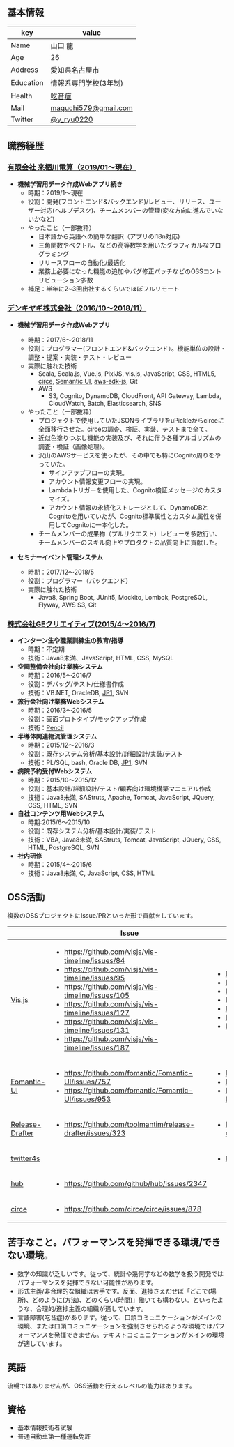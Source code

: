 ## 基本情報
|key|value|
|---|-----|
|Name|山口 龍|
|Age|26|
|Address|愛知県名古屋市|
|Education|情報系専門学校(3年制)|
|Health|[吃音症](https://ja.wikipedia.org/wiki/%E5%90%83%E9%9F%B3%E7%97%87)
|Mail|maguchi579@gmail.com|
|Twitter|[@y_ryu0220](http://twitter.com/y_ryu0220)|

## 職務経歴
### [有限会社 来栖川電算（2019/01〜現在）](https://www.kurusugawa.jp/)
- **機械学習用データ作成Webアプリ続き**
  - 時期：2019/1〜現在
  - 役割：開発(フロントエンド&バックエンド)/レビュー、リリース、ユーザー対応(ヘルプデスク)、チームメンバーの管理(変な方向に進んでいないかなど)
  - やったこと（一部抜粋）
    - 日本語から英語への簡単な翻訳（アプリのi18n対応)
    - 三角関数やベクトル、などの高等数学を用いたグラフィカルなプログラミング
    - リリースフローの自動化/最適化
    - 業務上必要になった機能の追加やバグ修正パッチなどのOSSコントリビューション多数
  - 補足：半年に2~3回出社するくらいでほぼフルリモート  
 
### [デンキヤギ株式会社（2016/10〜2018/11）](https://www.denkiyagi.jp)
- **機械学習用データ作成Webアプリ**
  - 時期：2017/6〜2018/11
  - 役割：プログラマー(フロントエンド&バックエンド）。機能単位の設計・調整・提案・実装・テスト・レビュー
  - 実際に触れた技術
    - Scala, Scala.js, Vue.js, PixiJS, vis.js, JavaScript, CSS, HTML5, [circe](https://github.com/circe), [Semantic UI](https://github.com/Semantic-Org/Semantic-UI), [aws-sdk-js](https://github.com/aws/aws-sdk-js), Git
    - AWS
      - S3, Cognito, DynamoDB, CloudFront, API Gateway, Lambda, CloudWatch, Batch, Elasticsearch, SNS
  - やったこと（一部抜粋）
    - プロジェクトで使用していたJSONライブラリをuPickleからcirceに全面移行させた。circeの調査、検証、実装、テストまで全て。
    - 近似色塗りつぶし機能の実装及び、それに伴う各種アルゴリズムの調査・検証（画像処理）。
    - 沢山のAWSサービスを使ったが、その中でも特にCognito周りをやっていた。
      - サインアップフローの実現。
      - アカウント情報変更フローの実現。
      - Lambdaトリガーを使用した、Cognito検証メッセージのカスタマイズ。
      - アカウント情報の永続化ストレージとして、DynamoDBとCognitoを用いていたが、Cognito標準属性とカスタム属性を併用してCognitoに一本化した。
    - チームメンバーの成果物（プルリクエスト）レビューを多数行い、チームメンバーのスキル向上やプロダクトの品質向上に貢献した。  
      
- **セミナーイベント管理システム**
  - 時期：2017/12〜2018/5
  - 役割：プログラマー（バックエンド）
  - 実際に触れた技術
    - Java8, Spring Boot, JUnit5, Mockito, Lombok, PostgreSQL, Flyway, AWS S3, Git
### [株式会社GEクリエイティブ(2015/4〜2016/7)](https://ge-creative.co.jp/)
- **インターン生や職業訓練生の教育/指導**
  - 時期：不定期
  - 技術：Java8未満、JavaScript, HTML, CSS, MySQL
- **空調整備会社向け業務システム**
  - 時期：2016/5〜2016/7
  - 役割：デバッグ/テスト/仕様書作成
  - 技術：VB.NET, OracleDB, [JP1](http://www.hitachi.co.jp/Prod/comp/soft1/jp1/), SVN 
- **旅行会社向け業務Webシステム** 
  - 時期：2016/3〜2016/5
  - 役割：画面プロトタイプ/モックアップ作成
  - 技術：[Pencil](http://pencil.evolus.vn/)
- **半導体関連物流管理システム**
  - 時期：2015/12〜2016/3
  - 役割：既存システム分析/基本設計/詳細設計/実装/テスト
  - 技術：PL/SQL, bash, Oracle DB, [JP1](http://www.hitachi.co.jp/Prod/comp/soft1/jp1/), SVN
- **病院予約受付Webシステム**
  - 時期：2015/10〜2015/12
  - 役割：基本設計/詳細設計/テスト/顧客向け環境構築マニュアル作成
  - 技術：Java8未満, SAStruts, Apache, Tomcat, JavaScript, JQuery, CSS, HTML, SVN
- **自社コンテンツ用Webシステム**
  - 時期:2015/6〜2015/10
  - 役割：既存システム分析/基本設計/実装/テスト
  - 技術：VBA, Java8未満, SAStruts, Tomcat, JavaScript, JQuery, CSS, HTML, PostgreSQL, SVN
- **社内研修**
  - 時期：2015/4〜2015/6
  - 技術：Java8未満, C, JavaScript, CSS, HTML
 
## OSS活動

複数のOSSプロジェクトにIssue/PRといった形で貢献をしています。

||Issue|PR|
|---|-----|-----|
|[Vis.js](https://github.com/visjs/vis-timeline)|<ul><li>https://github.com/visjs/vis-timeline/issues/84</li><li>https://github.com/visjs/vis-timeline/issues/95</li><li>https://github.com/visjs/vis-timeline/issues/105</li><li>https://github.com/visjs/vis-timeline/issues/127</li><li>https://github.com/visjs/vis-timeline/issues/131</li><li>https://github.com/visjs/vis-timeline/issues/187</li></ul>|<ul><li>https://github.com/visjs/vis-timeline/pull/86</li><li>https://github.com/visjs/vis-timeline/pull/96</li><li>https://github.com/visjs/vis-timeline/pull/117</li><li>https://github.com/visjs/vis-timeline/pull/128</li><li>https://github.com/visjs/vis-timeline/pull/132</li><li> https://github.com/visjs/vis-timeline/pull/148</li><li>https://github.com/visjs/vis-timeline/pull/188</li><ul>|
  |[Fomantic-UI](https://github.com/fomantic/Fomantic-UI)|<ul><li>https://github.com/fomantic/Fomantic-UI/issues/757</li><li>https://github.com/fomantic/Fomantic-UI/issues/953</li></ul>|<ul><li>https://github.com/fomantic/Fomantic-UI/pull/759</li><li>https://github.com/fomantic/Fomantic-UI/pull/954</li><li>https://github.com/fomantic/Fomantic-UI-Docs/pull/134 </li></ul>|
|[Release-Drafter](https://github.com/release-drafter/release-drafter)|<ul><li>https://github.com/toolmantim/release-drafter/issues/323</li></ul>|<ul><li>https://github.com/toolmantim/release-drafter/pull/324</li></ul>|
|[twitter4s](https://github.com/DanielaSfregola/twitter4s)||<ul><li>https://github.com/DanielaSfregola/twitter4s/pull/206</li></ul>|
|[hub](https://github.com/github/hub)|<ul><li>https://github.com/github/hub/issues/2347</li></ul>||
|[circe](https://github.com/circe/circe)|<ul><li>https://github.com/circe/circe/issues/878</li></ul>|</ul>||

## 苦手なこと。パフォーマンスを発揮できる環境/できない環境。

* 数学の知識が乏しいです。従って、統計や幾何学などの数学を扱う開発ではパフォーマンスを発揮できない可能性があります。
* 形式主義/非合理的な組織は苦手です。反面、進捗さえだせば「どこで(場所)、どのように(方法)、どのくらい(時間)」働いても構わない。といったような、合理的/進捗主義の組織が適しています。
* 言語障害(吃音症)があります。従って、口頭コミュニケーションがメインの環境、または口頭コミュニケーションを強制させられるような環境ではパフォーマンスを発揮できません。テキストコミュニケーションがメインの環境が適しています。

## 英語
流暢ではありませんが、OSS活動を行えるレベルの能力はあります。

## 資格
- 基本情報技術者試験
- 普通自動車第一種運転免許
